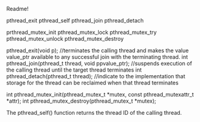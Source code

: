 Readme!

pthread_exit
pthread_self
pthread_join
pthread_detach

prthread_mutex_init
pthread_mutex_lock
pthread_mutex_try
pthread_mutex_unlock
pthread_mutex_destroy


pthread_exit(void p); //terminates the calling thread and makes the value value_ptr available to any successful join with the terminating thread.
int pthread_join(pthread_t thread, void ppvalue_ptr); //suspends execution of the calling thread until the target thread terminates
int pthread_detach(pthread_t thread); //indicate to the implementation that storage for the thread can be reclaimed when that thread terminates

int pthread_mutex_init(pthread_mutex_t *mutex,
    const pthread_mutexattr_t *attr);
int pthread_mutex_destroy(pthread_mutex_t *mutex);

The pthread_self() function returns the thread ID of the calling thread.
